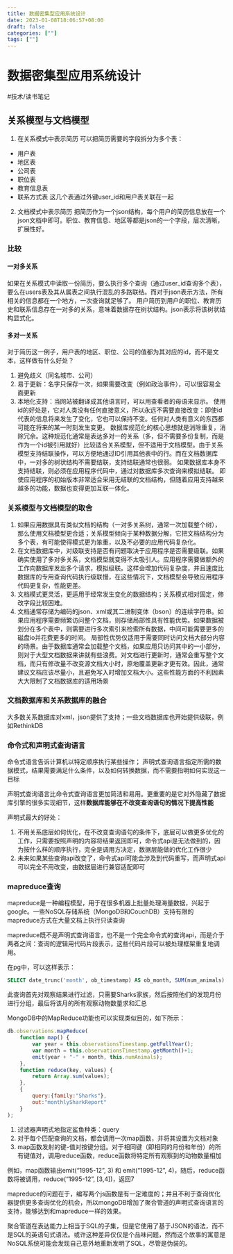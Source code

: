 ```yaml
---
title: 数据密集型应用系统设计
date: 2023-01-08T18:06:57+08:00
draft: false
categories: [""]
tags: [""]
---
```


# 数据密集型应用系统设计
#技术/读书笔记


## 关系模型与文档模型
1. 在关系模式中表示简历
可以把简历需要的字段拆分为多个表：
- 用户表
- 地区表
- 公司表
- 职位表
- 教育信息表
- 联系方式表
这几个表通过外键user_id和用户表关联在一起

2. 文档模式中表示简历
把简历作为一个json结构，每个用户的简历信息放在一个json文档中即可。职位、教育信息、地区等都是json的一个字段，层次清晰，扩展性好。

### 比较
#### 一对多关系
如果在关系模式中读取一份简历，要么执行多个查询（通过user_id查询多个表），要么在users表及其从属表之间执行混乱的多路联结。而对于json表示方法，所有相关的信息都在一个地方，一次查询就足够了。
用户简历到用户的职位、教育历史和联系信息存在一对多的关系，意味着数据存在树状结构。json表示将该树状结构显式化。
#### 多对一关系
对于简历这一例子，用户表的地区、职位、公司的值都为其对应的id，而不是文本，这样做有什么好处？
1. 避免歧义（同名城市、公司）
2. 易于更新：名字只保存一次，如果需要改变（例如政治事件），可以很容易全面更新
3. 本地化支持：当网站被翻译成其他语言时，可以用查看者的母语来显示。
使用id的好处是，它对人类没有任何直接意义，所以永远不需要直接改变：即使id代表的信息将来发生了变化，它也可以保持不变。任何对人类有意义的东西都可能在将来的某一时刻发生变更。
数据库规范化的核心思想就是消除重复，消除冗余。这种规范化通常是表达多对一的关系（多，但不需要多份复制，而是作为一个id被引用就好）比较适合关系模型，但不适用于文档模型。由于关系模型支持结联操作，可以方便地通过ID引用其他表中的行。而在文档数据库中，一对多的树状结构不需要结联，支持结联通常也很弱。
如果数据库本身不支持结联，则必须在应用程序代码中，通过对数据库多次查询来模拟结联。
即使应用程序的初始版本非常适合采用无结联的文档结构，但随着应用支持越来越多的功能，数据也变得更加互联一体化。

### 关系模型与文档模型的取舍
1. 如果应用数据具有类似文档的结构（一对多关系树，通常一次加载整个树），那么使用文档模型更合适；关系模型倾向于某种数据分解，它把文档结构分为多个表，有可能使得模式更为笨重，以及不必要的应用代码复杂化。
2. 在文档数据库中，对级联支持是否有问题取决于应用程序是否需要级联。如果确实使用了多对多关系，文档模型就变得不太吸引人。应用程序需要做额外的工作向数据库发出多个请求，模拟级联。这样会增加代码复杂度，并且速度比数据库的专用查询代码执行级联慢，在这些情况下，文档模型会导致应用程序代码更复杂，性能更差。
3. 文档模式更灵活，更适用于经常发生变化的数据结构；关系模式相对固定，修改字段比较困难。
4. 文档通常存储为编码的json、xml或其二进制变体（bson）的连续字符串。如果应用程序需要频繁访问整个文档，则存储局部性具有性能优势。如果数据被划分在多个表中，则需要进行多次索引来检索所有数据，中间可能需要更多的磁盘io并花费更多的时间。
局部性优势仅适用于需要同时访问文档大部分内容的场景。由于数据库通常会加载整个文档，如果应用只访问其中的一小部分，则对于大型文档数据来讲就有些浪费。对文档进行更新时，通常会重写整个文档，而只有修改量不改变源文档大小时，原地覆盖更新才更有效。因此，通常建议文档应该尽量小，且避免写入时增加文档大小。这些性能方面的不利因素大大限制了文档数据库的适用场景

### 文档数据库和关系数据库的融合
大多数关系数据库对xml，json提供了支持；一些文档数据库也开始提供级联，例如RethinkDB
### 命令式和声明式查询语言
命令式语言告诉计算机以特定顺序执行某些操作；
声明式查询语言指定所需的数据模式，结果需要满足什么条件，以及如何转换数据，而不需要指明如何实现这一目标

声明式查询语言比命令式查询语言更加简洁和易用。更重要的是它对外隐藏了数据库引擎的很多实现细节，这样**数据库能够在不改变查询语句的情况下提高性能**

声明式最大的好处：
1. 不用关系底层如何优化，在不改变查询语句的条件下，底层可以做更多优化的工作，只需要按照声明的内容将结果返回即可，命令式api是无法做到的，因为按什么样的顺序执行，完全是调用方决定，数据层能做的优化工作很少
2. 未来如果某些查询api改变了，命令式api可能会涉及到代码重写，而声明式api可以完全不用改变，由数据层进行兼容适配即可

### mapreduce查询
mapreduce是一种编程模型，用于在很多机器上批量处理海量数据，兴起于google。一些NoSQL存储系统（MongoDB和CouchDB）支持有限的mapreduce方式在大量文档上执行只读查询

mapreduce既不是声明式查询语言，也不是一个完全命令式的查询api，而是介于两者之间：查询的逻辑用代码片段表示，这些代码片段可以被处理框架重复地调用。

在pg中，可以这样表示：
```sql
SELECT date_trunc('month', ob_timestamp) AS ob_month, SUM(num_animals) AS total_animals FROM observations WHERE family = 'Sharks' GROUP BY ob_month;
```
此查询首先对观察结果进行过滤，只需要Sharks家族，然后按照他们的发现月份进行分组，最后将该月的所有观察动物数量求和汇总

MongoDB中的MapReduce功能也可以实现类似目的，如下所示：
```javascript
db.observations.mapReduce(
	function map() {
		var year = this.observationsTimestamp.getFullYear();
		var month = this.observationsTimestamp.getMonth()+1;
		emit(year + "-" + month, this.numAnimals);
	},
	function reduce(key, values) {
		return Array.sum(values);
	},
	{
		query:{family:"Sharks"},
		out:"monthlySharkReport"
	}
);
```
1. 过滤器声明式地指定鲨鱼种类：query
2. 对于每个匹配查询的文档，都会调用一次map函数，并将其设置为文档对象
3. map函数发射的键-值对按键分组。对于相同键（即相同的月份和年份）的所有键值对，调用reduce函数，reduce函数将特定所有观察到的动物数量相加

例如，map函数输出emit(“1995-12”, 3) 和 emit(“1995-12”, 4)，随后，reduce函数将被调用，reduce(“1995-12”, [3,4])，返回7

mapreduce的问题在于，编写两个js函数是有一定难度的；并且不利于查询优化器提供更多查询优化的机会，所以mongoDB增加了聚合管道的声明式查询语言的支持，能够达到和mapreduce一样的效果。

聚合管道在表达能力上相当于SQL的子集，但是它使用了基于JSON的语法，而不是SQL的英语句式语法。或许这种差异仅仅是个品味问题，然而这个故事的寓意是NoSQL系统可能会发现自己意外地重新发明了SQL，尽管是伪装的。
